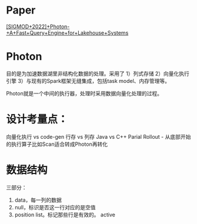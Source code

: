 
# Paper

[[SIGMOD+2022]+Photon-+A+Fast+Query+Engine+for+Lakehouse+Systems](https://github.com/ictmalili/data-ranger/blob/master/photon/%5BSIGMOD%2B2022%5D%2BPhoton-%2BA%2BFast%2BQuery%2BEngine%2Bfor%2BLakehouse%2BSystems.pdf)

# Photon
目的是为加速数据湖里非结构化数据的处理。采用了 1）列式存储 2）向量化执行引擎 3）与现有的Spark框架无缝集成，包括task model、内存管理等。

Photon就是一个中间的执行器，处理时采用数据向量化处理的过程。

# 设计考量点：
向量化执行 vs code-gen
行存 vs 列存
Java vs C++
Parial Rollout - 从底部开始的执行算子比如Scan适合转成Photon再转化

# 数据结构
三部分：
1. data，每一列的数据
2. null，标识是否这一行对应的是空值
3. position list。标记那些行是有效的。 active
